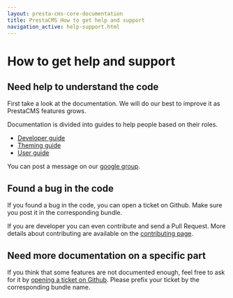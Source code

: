 ```yaml
---
layout: presta-cms-core-documentation
title: PrestaCMS How to get help and support
navigation_active: help-support.html
---
```


# How to get help and support


## Need help to understand the code

First take a look at the documentation. We will do our best to improve it as PrestaCMS features grows.

Documentation is divided into guides to help people based on their roles.

- [Developer guide][1]
- [Theming guide][2]
- [User guide][3]


You can post a message on our [google group][4].


## Found a bug in the code

If you found a bug in the code, you can open a ticket on Github.
Make sure you post it in the corresponding bundle.

If you are developer you can even contribute and send a Pull Request.
More details about contributing are available on the [contributing page][5].


## Need more documentation on a specific part

If you think that some features are not documented enough, feel free to ask for it by [opening a ticket on
Github][6].
Please prefix your ticket by the corresponding bundle name.


[1]: /presta-cms-core/developer-guide/index.html
[2]: /presta-cms-core/theming-guide/index.html
[3]: /presta-cms-core/user-guide/index.html
[4]: https://groups.google.com/forum/?hl=fr&fromgroups#!forum/prestacms-devs
[5]: /presta-cms-core/contributing.html
[6]: https://github.com/prestaconcept/prestaconcept.github.io/issues/new


